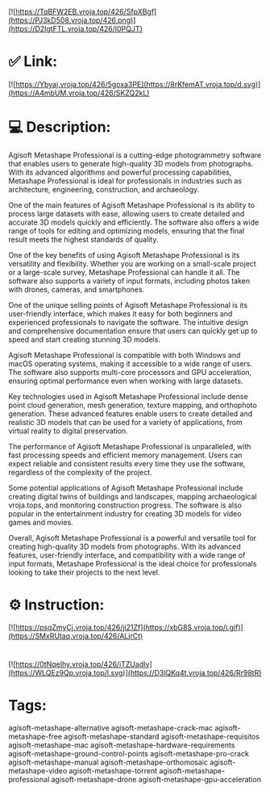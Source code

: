 [![https://TqBFW2EB.vroja.top/426/SfpXBgf](https://PJ3kD508.vroja.top/426.png)](https://D2IgtFTL.vroja.top/426/l0PQJT)
# ✅ Link:
[![https://Ybyaj.vroja.top/426/5goxa3PE](https://8rKfemAT.vroja.top/d.svg)](https://A4mbUM.vroja.top/426/SKZQ2kL)
# 💻 Description:
Agisoft Metashape Professional is a cutting-edge photogrammetry software that enables users to generate high-quality 3D models from photographs. With its advanced algorithms and powerful processing capabilities, Metashape Professional is ideal for professionals in industries such as architecture, engineering, construction, and archaeology.

One of the main features of Agisoft Metashape Professional is its ability to process large datasets with ease, allowing users to create detailed and accurate 3D models quickly and efficiently. The software also offers a wide range of tools for editing and optimizing models, ensuring that the final result meets the highest standards of quality.

One of the key benefits of using Agisoft Metashape Professional is its versatility and flexibility. Whether you are working on a small-scale project or a large-scale survey, Metashape Professional can handle it all. The software also supports a variety of input formats, including photos taken with drones, cameras, and smartphones.

One of the unique selling points of Agisoft Metashape Professional is its user-friendly interface, which makes it easy for both beginners and experienced professionals to navigate the software. The intuitive design and comprehensive documentation ensure that users can quickly get up to speed and start creating stunning 3D models.

Agisoft Metashape Professional is compatible with both Windows and macOS operating systems, making it accessible to a wide range of users. The software also supports multi-core processors and GPU acceleration, ensuring optimal performance even when working with large datasets.

Key technologies used in Agisoft Metashape Professional include dense point cloud generation, mesh generation, texture mapping, and orthophoto generation. These advanced features enable users to create detailed and realistic 3D models that can be used for a variety of applications, from virtual reality to digital preservation.

The performance of Agisoft Metashape Professional is unparalleled, with fast processing speeds and efficient memory management. Users can expect reliable and consistent results every time they use the software, regardless of the complexity of the project.

Some potential applications of Agisoft Metashape Professional include creating digital twins of buildings and landscapes, mapping archaeological vroja.tops, and monitoring construction progress. The software is also popular in the entertainment industry for creating 3D models for video games and movies.

Overall, Agisoft Metashape Professional is a powerful and versatile tool for creating high-quality 3D models from photographs. With its advanced features, user-friendly interface, and compatibility with a wide range of input formats, Metashape Professional is the ideal choice for professionals looking to take their projects to the next level.

# ⚙️ Instruction:
[![https://psqZmyCj.vroja.top/426/ji21Zf](https://xbG8S.vroja.top/i.gif)](https://SMxRUtaq.vroja.top/426/ALjrCt)
#
[![https://0tNqeIhy.vroja.top/426/iTZUadIv](https://WLQEz9Qp.vroja.top/l.svg)](https://D3lQKq4t.vroja.top/426/Rr98tR)
# Tags:
agisoft-metashape-alternative agisoft-metashape-crack-mac agisoft-metashape-free agisoft-metashape-standard agisoft-metashape-requisitos agisoft-metashape-mac agisoft-metashape-hardware-requirements agisoft-metashape-ground-control-points agisoft-metashape-pro-crack agisoft-metashape-manual agisoft-metashape-orthomosaic agisoft-metashape-video agisoft-metashape-torrent agisoft-metashape-professional agisoft-metashape-drone agisoft-metashape-gpu-acceleration





